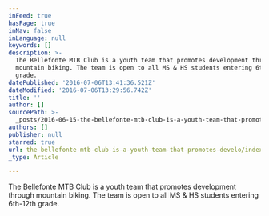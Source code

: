 ```yaml
---
inFeed: true
hasPage: true
inNav: false
inLanguage: null
keywords: []
description: >-
  The Bellefonte MTB Club is a youth team that promotes development through
  mountain biking. The team is open to all MS & HS students entering 6th-12th
  grade.
datePublished: '2016-07-06T13:41:36.521Z'
dateModified: '2016-07-06T13:29:56.742Z'
title: ''
author: []
sourcePath: >-
  _posts/2016-06-15-the-bellefonte-mtb-club-is-a-youth-team-that-promotes-develo.md
authors: []
publisher: null
starred: true
url: the-bellefonte-mtb-club-is-a-youth-team-that-promotes-develo/index.html
_type: Article

---
```

The Bellefonte MTB Club is a youth team that promotes development through mountain biking. The team is open to all MS & HS students entering 6th-12th grade.